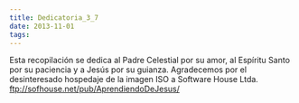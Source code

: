 ```yaml
---
title: Dedicatoria_3_7
date: 2013-11-01
tags:
---
```

Esta recopilación se dedica al Padre Celestial por su amor, al Espíritu 
Santo por su paciencia y a Jesús por su guianza.
Agradecemos por el desinteresado hospedaje de la imagen ISO a Software 
House Ltda.  ftp://sofhouse.net/pub/AprendiendoDeJesus/
